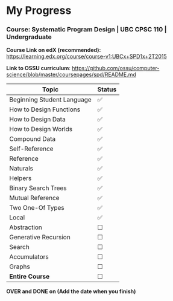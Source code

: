 # My Progress

### Course: Systematic Program Design | UBC CPSC 110 | Undergraduate

**Course Link on edX (recommended):** <https://learning.edx.org/course/course-v1:UBCx+SPD1x+2T2015>

**Link to OSSU curriculum**: <https://github.com/ossu/computer-science/blob/master/coursepages/spd/README.md>

| Topic                      | Status |
| -------------------------- | ------ |
| Beginning Student Language | ✅     |
| How to Design Functions    | ✅     |
| How to Design Data         | ✅     |
| How to Design Worlds       | ✅     |
| Compound Data              | ✅     |
| Self-Reference             | ✅     |
| Reference                  | ✅     |
| Naturals                   | ✅     |
| Helpers                    | ✅     |
| Binary Search Trees        | ✅     |
| Mutual Reference           | ✅     |
| Two One-Of Types           | ✅     |
| Local                      | ✅     |
| Abstraction                | ☐      |
| Generative Recursion       | ☐      |
| Search                     | ☐      |
| Accumulators               | ☐      |
| Graphs                     | ☐      |
| **Entire Course**          | ☐      |

**OVER and DONE on (Add the date when you finish)**

